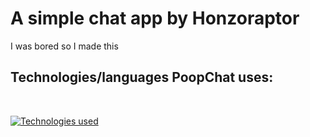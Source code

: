 # A simple chat app by Honzoraptor

I was bored so I made this

## Technologies/languages PoopChat uses:
<br/>

[![Technologies used](https://skillicons.dev/icons?i=react,javascript,supabase)](/)
